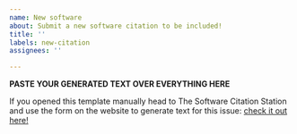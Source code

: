 ```yaml
---
name: New software
about: Submit a new software citation to be included!
title: ''
labels: new-citation
assignees: ''

---
```


**PASTE YOUR GENERATED TEXT OVER EVERYTHING HERE**

If you opened this template manually head to The Software Citation Station and use the form on the website to generate text for this issue: [check it out here!](https://www.tomwagg.com/software-citation-station?new-software=true)
